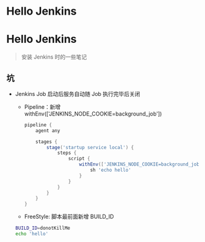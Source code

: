 # Hello Jenkins



# Hello Jenkins


> 安装 Jenkins 时的一些笔记



## 坑

- Jenkins Job 启动后服务自动随 Job 执行完毕后关闭

  - Pipeline：新增 withEnv(['JENKINS_NODE_COOKIE=background_job'])

    ```groovy
    pipeline {
        agent any

        stages {
            stage('startup service local') {
                steps {
                    script {
                        withEnv(['JENKINS_NODE_COOKIE=background_job']) {
                            sh 'echo hello'
                        }
                    }
                }
            }
        }
    }
    ```

  - FreeStyle: 脚本最前面新增 BUILD_ID

  ```sh
  BUILD_ID=donotKillMe
  echo 'hello'
  ```


